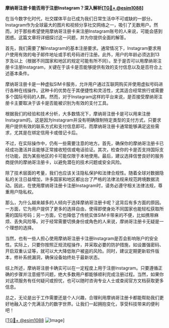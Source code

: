 **摩纳哥注册卡能否用于注册Instagram？深入解析[[TG💪+ @esim1088](https://t.me/s/esim1088)]**

在当今数字化时代，社交媒体平台已成为我们日常生活中不可或缺的一部分。Instagram作为全球最大的图片和视频分享社交网络之一，吸引了无数用户。然而，对于那些希望使用摩纳哥注册卡来注册Instagram账号的人来说，可能会感到困惑。这篇文章将详细探讨这一问题，并为你提供全面的解答。

首先，我们需要了解Instagram的基本注册要求。通常情况下，Instagram要求用户使用有效的电子邮件地址或手机号码进行注册。此外，用户的年龄必须达到13岁及以上（根据不同国家和地区的规定可能有所不同）。至于是否可以用摩纳哥注册卡注册Instagram，关键在于该卡是否能够提供有效的支付信息以及是否符合上述基本条件。

摩纳哥注册卡是一种虚拟SIM卡服务，允许用户通过互联网购买并使用虚拟号码进行各种在线操作。这种卡的优势在于其便捷性和灵活性，尤其适合经常旅行或需要多个国际号码的人群。然而，对于Instagram这样的平台来说，是否接受摩纳哥注册卡主要取决于该卡是否能被识别为有效的支付工具。

根据我们的经验和技术分析，大多数情况下，摩纳哥注册卡是可以用来注册Instagram的。这是因为Instagram并没有明确限制特定类型的支付方式，只要求用户提供有效的联系方式和支付信息即可。而摩纳哥注册卡通常能够满足这些需求，尤其是在绑定信用卡或借记卡后。

不过，在实际操作中，仍有一些需要注意的地方。首先，确保你的摩纳哥注册卡已经成功激活并且能够正常接收短信或电话验证。其次，检查你的卡是否支持国际支付功能，因为某些地区的卡可能仅限于本地使用。最后，建议选择信誉良好的服务商提供的摩纳哥注册卡，以避免潜在的技术问题或安全风险。

除了技术层面的考量，我们也应该关注隐私保护和法律合规性。随着全球对数据隐私的关注日益增加，许多国家和地区都出台了严格的法律法规来规范跨境数据流动。因此，在使用摩纳哥注册卡注册Instagram时，请务必遵守相关法律法规，尊重用户隐私权。

那么，为什么越来越多的人倾向于选择摩纳哥注册卡呢？这背后有多方面的原因。一方面，它为用户提供了更多的选择自由，使得即使身处不同国家也能轻松获取所需的国际号码；另一方面，它也降低了传统实体SIM卡带来的不便，比如携带麻烦、丢失风险等。对于经常需要切换身份或角色的人来说，摩纳哥注册卡无疑是一个理想的选择。

当然，也有一些人担心使用摩纳哥注册卡注册Instagram是否会影响账户的安全性。实际上，只要你按照正规流程操作，并采取必要的防护措施，如设置强密码、开启双重认证等，就可以大大降低账户被盗的风险。同时，建议定期更新软件版本，修补系统漏洞，确保设备始终处于最新状态。

综上所述，摩纳哥注册卡确实可以在一定程度上用于注册Instagram。只要遵循正确的步骤并注意细节问题，绝大多数用户都能够顺利完成注册过程。当然，如果你对这项服务有任何疑问或担忧，也可以随时咨询专业人士或查阅官方文档获取更多信息。

总之，无论是出于工作需要还是个人兴趣，合理利用摩纳哥注册卡都能帮助我们更好地融入这个充满活力的数字世界。让我们一起拥抱变化，享受科技带来的便利吧！

[[TG💪+ @esim1088](https://t.me/s/esim1088) ![Image](https://i.postimg.cc/4NQfJmqS/Snipaste-2025-05-13-00-14-12.png)]